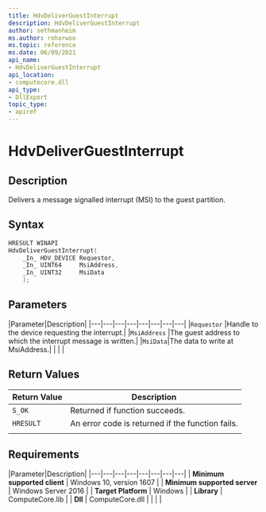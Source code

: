 ```yaml
---
title: HdvDeliverGuestInterrupt
description: HdvDeliverGuestInterrupt
author: sethmanheim
ms.author: roharwoo
ms.topic: reference
ms.date: 06/09/2021
api_name:
- HdvDeliverGuestInterrupt
api_location:
- computecore.dll
api_type:
- DllExport
topic_type: 
- apiref
---
```

# HdvDeliverGuestInterrupt

## Description

Delivers a message signalled interrupt (MSI) to the guest partition.

## Syntax

```C++
HRESULT WINAPI
HdvDeliverGuestInterrupt(
    _In_ HDV_DEVICE Requestor,
    _In_ UINT64     MsiAddress,
    _In_ UINT32     MsiData
    );
```

## Parameters

|Parameter|Description|
|---|---|---|---|---|---|---|---|
|`Requestor` |Handle to the device requesting the interrupt.|
|`MsiAddress` |The guest address to which the interrupt message is written.|
|`MsiData`|The data to write at MsiAddress.|
|    |    |

## Return Values

|Return Value     |Description|
|---|---|
|`S_OK` | Returned if function succeeds.|
|`HRESULT` | An error code is returned if the function fails.
|     |     |

## Requirements

|Parameter|Description|
|---|---|---|---|---|---|---|---|
| **Minimum supported client** | Windows 10, version 1607 |
| **Minimum supported server** | Windows Server 2016 |
| **Target Platform** | Windows |
| **Library** | ComputeCore.lib |
| **Dll** | ComputeCore.dll |
|    |    |
